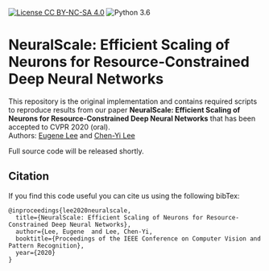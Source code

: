 [![License CC BY-NC-SA 4.0](https://img.shields.io/badge/license-MIT-blue)](https://raw.githubusercontent.com/eugenelet/master/LICENSE.md)
![Python 3.6](https://img.shields.io/badge/python-3.6-green.svg)

# NeuralScale: Efficient Scaling of Neurons for Resource-Constrained Deep Neural Networks

This repository is the original implementation and contains required scripts to reproduce results from our paper **NeuralScale: Efficient Scaling of Neurons for Resource-Constrained Deep Neural Networks** that has been accepted to CVPR 2020 (oral).<br>
Authors: [Eugene Lee](eugenelet.github.io) and [Chen-Yi Lee](http://www.si2lab.org/faculty)


Full source code will be released shortly.

## Citation
If you find this code useful you can cite us using the following bibTex:
```
@inproceedings{lee2020neuralscale,
  title={NeuralScale: Efficient Scaling of Neurons for Resource-Constrained Deep Neural Networks},
  author={Lee, Eugene  and Lee, Chen-Yi,
  booktitle={Proceedings of the IEEE Conference on Computer Vision and Pattern Recognition},
  year={2020}
}
```
